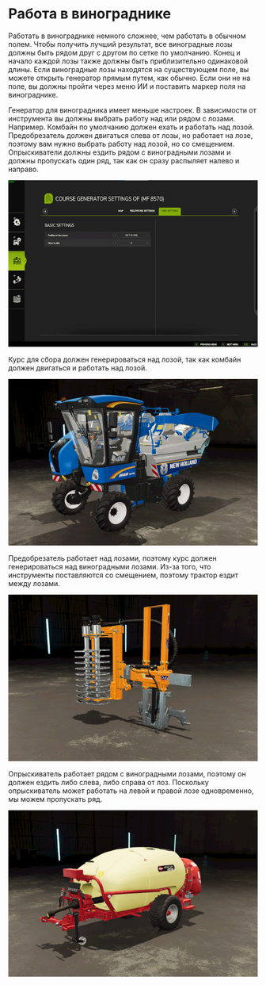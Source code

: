 # Работа в винограднике


Работать в винограднике немного сложнее, чем работать в обычном полем.
Чтобы получить лучший результат, все виноградные лозы должны быть рядом друг с другом по сетке по умолчанию.
Конец и начало каждой лозы также должны быть приблизительно одинаковой длины.
Если виноградные лозы находятся на существующем поле, вы можете открыть генератор прямым путем, как обычно.
Если они не на поле, вы должны пройти через меню ИИ и поставить маркер поля на винограднике.



Генератор для виноградника имеет меньше настроек.
В зависимости от инструмента вы должны выбрать работу над или рядом с лозами.
Например. Комбайн по умолчанию должен ехать и работать над лозой.
     Предобрезатель должен двигаться слева от лозы, но работает на лозе, поэтому вам нужно выбрать работу над лозой, но со смещением.
     Опрыскиватели должны ездить рядом с виноградными лозами и должны пропускать один ряд, так как он сразу распыляет налево и направо.


![Image](https://raw.githubusercontent.com/Jan2903/CourseplayHelp/refs/heads/main/translation_data/vineworkgen_0_0_765_510.png)


Курс для сбора должен генерироваться над лозой, так как комбайн должен двигаться и работать над лозой.


![Image](https://raw.githubusercontent.com/Jan2903/CourseplayHelp/refs/heads/main/translation_data/vineworkharvest_0_0_765_510.png)


Предобрезатель работает над лозами, поэтому курс должен генерироваться над виноградными лозами.
Из-за того, что инструменты поставляются со смещением, поэтому трактор ездит между лозами.


![Image](https://raw.githubusercontent.com/Jan2903/CourseplayHelp/refs/heads/main/translation_data/vineworkpruner_0_0_765_510.png)


Опрыскиватель работает рядом с виноградными лозами, поэтому он должен ездить либо слева, либо справа от лоз.
Поскольку опрыскиватель может работать на левой и правой лозе одновременно, мы можем пропускать ряд.


![Image](https://raw.githubusercontent.com/Jan2903/CourseplayHelp/refs/heads/main/translation_data/vineworkspray_0_0_765_510.png)

